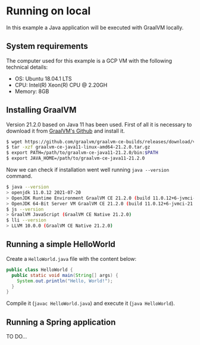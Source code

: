 # Running on local

In this example a Java application will be executed with GraalVM locally.

## System requirements
The computer used for this example is a GCP VM with the following technical details:
- OS: Ubuntu 18.04.1 LTS
- CPU: Intel(R) Xeon(R) CPU @ 2.20GH
- Memory: 8GB

## Installing GraalVM
Version 21.2.0 based on Java 11 has been used. First of all it is necessary to download it from [GraalVM's Github](https://github.com/graalvm/graalvm-ce-builds/releases/tag/vm-21.2.0) and install it.

```bash
$ wget https://github.com/graalvm/graalvm-ce-builds/releases/download/vm-21.2.0/graalvm-ce-java11-linux-amd64-21.2.0.tar.gz
$ tar -xzf graalvm-ce-java11-linux-amd64-21.2.0.tar.gz
$ export PATH=/path/to/graalvm-ce-java11-21.2.0/bin:$PATH
$ export JAVA_HOME=/path/to/graalvm-ce-java11-21.2.0
```

Now we can check if installation went well running `java --version` command.
```bash
$ java --version
> openjdk 11.0.12 2021-07-20
> OpenJDK Runtime Environment GraalVM CE 21.2.0 (build 11.0.12+6-jvmci-21.2-b08)
> OpenJDK 64-Bit Server VM GraalVM CE 21.2.0 (build 11.0.12+6-jvmci-21.2-b08, mixed mode, sharing)
$ js --version
> GraalVM JavaScript (GraalVM CE Native 21.2.0)
$ lli --version
> LLVM 10.0.0 (GraalVM CE Native 21.2.0)
```

## Running a simple HelloWorld
Create a `HelloWorld.java` file with the content below:

```java
public class HelloWorld {
  public static void main(String[] args) {
    System.out.println("Hello, World!");
  }
}
```

Compile it (`javac HelloWorld.java`) and execute it (`java HelloWorld`).

## Running a Spring application

TO DO...